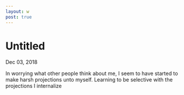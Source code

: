 ```yaml
---
layout: w
post: true
---
```

# Untitled

Dec 03, 2018

In worrying what other people think about me, I seem to have started to make harsh projections unto myself. Learning to be selective with the projections I internalize
